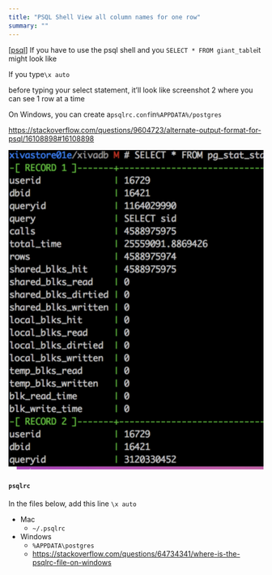 ```yaml
---
title: "PSQL Shell View all column names for one row"
summary: ""
---
```


[[psql]]
If you have to use the psql shell and you
`SELECT * FROM giant_table`it might look like

If you type`\x auto`

before typing your select statement, it’ll look like screenshot 2 where you can see 1 row at a time

On Windows, you can create a`psqlrc.conf`in`%APPDATA%/postgres`

https://stackoverflow.com/questions/9604723/alternate-output-format-for-psql/16108898#16108898

![b5b2b60132c6d9ed702705668a6d88ad.png](b5b2b60132c6d9ed702705668a6d88ad.png)



#### `psqlrc`
In the files below, add this line
`\x auto`

* Mac
    * `~/.psqlrc`
* Windows
    * `%APPDATA\postgres`
    * https://stackoverflow.com/questions/64734341/where-is-the-psqlrc-file-on-windows

[//begin]: # "Autogenerated link references for markdown compatibility"
[psql]: ../backend/sql/psql "psql"
[//end]: # "Autogenerated link references"
